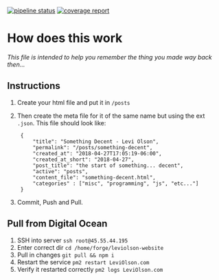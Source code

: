 [![pipeline status](https://gitlab.com/olson.levi/website/badges/master/pipeline.svg)](https://gitlab.com/olson.levi/website/commits/master) [![coverage report](https://gitlab.com/olson.levi/website/badges/master/coverage.svg)](https://gitlab.com/olson.levi/website/commits/master)

# How does this work

_This file is intended to help you remember the thing you made way back then..._

## Instructions

1. Create your html file and put it in `/posts`
2. Then create the meta file for it of the same name but using the ext `.json`.  This file should look like:

        {
            "title": "Something Decent - Levi Olson",
            "permalink": "/posts/something-decent",
            "created_at": "2018-04-27T17:05:19-06:00",
            "created_at_short": "2018-04-27",
            "post_title": "the start of something... decent",
            "active": "posts",
            "content_file": "something-decent.html",
            "categories" : ["misc", "programming", "js", "etc..."]
        }

3. Commit, Push and Pull.

## Pull from Digital Ocean

1. SSH into server `ssh root@45.55.44.195`
2. Enter correct dir `cd /home/forge/leviolson-website`
3. Pull in changes `git pull && npm i`
4. Restart the service `pm2 restart LeviOlson.com`
5. Verify it restarted correctly `pm2 logs LeviOlson.com`

